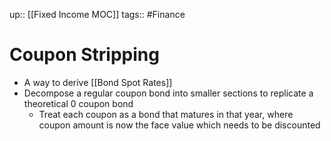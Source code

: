 up:: [[Fixed Income MOC]]
tags:: #Finance
# Coupon Stripping
- A way to derive [[Bond Spot Rates]]
- Decompose a regular coupon bond into smaller sections to replicate a theoretical 0 coupon bond
	- Treat each coupon as a bond that matures in that year, where coupon amount is now the face value which needs to be discounted